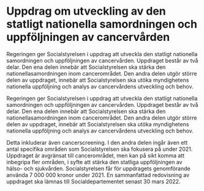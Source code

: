 # Uppdrag om utveckling av den statligt nationella samordningen och uppföljningen av cancervården

Regeringen ger Socialstyrelsen i uppdrag att utveckla den statligt nationella samordningen och uppföljningen av cancervården. Uppdraget består av två delar. Den ena delen innebär att Socialstyrelsen ska stärka den nationellasamordningen inom cancerområdet. Den andra delen utgör större delen av uppdraget, innebär att Socialstyrelsen ska utöka myndighetens nationella
uppföljning och analys av cancervårdens utveckling och behov.

Regeringen ger Socialstyrelsen i uppdrag att utveckla den statligt nationella samordningen och uppföljningen av cancervården. Uppdraget består av två delar. Den ena delen innebär att Socialstyrelsen ska stärka den nationellasamordningen inom cancerområdet. Den andra delen utgör större delen av uppdraget, innebär att Socialstyrelsen ska utöka myndighetens nationella
uppföljning och analys av cancervårdens utveckling och behov.

Detta inkluderar även cancerscreening. I den andra delen ingår även ett antal specifika områden som Socialstyrelsen ska fokusera på under 2021. Uppdraget är avgränsat till cancerområdet, men kan på sikt komma att inbegripa fler områden, i syfte att stärka den statliga uppföljningen av hälso- och sjukvården. Socialstyrelsen får för uppdragets genomförande använda 7 000 000 kronor under 2021. En sammanfattad redovisning av uppdraget ska lämnas till Socialdepartementet senast 30 mars 2022.
